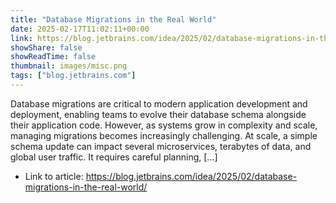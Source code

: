 ```yaml
---
title: "Database Migrations in the Real World"
date: 2025-02-17T11:02:11+00:00
link: https://blog.jetbrains.com/idea/2025/02/database-migrations-in-the-real-world/
showShare: false
showReadTime: false
thumbnail: images/misc.png
tags: ["blog.jetbrains.com"]
---
```

Database migrations are critical to modern application development and deployment, enabling teams to evolve their database schema alongside their application code. However, as systems grow in complexity and scale, managing migrations becomes increasingly challenging. At scale, a simple schema update can impact several microservices, terabytes of data, and global user traffic. It requires careful planning, […]

- Link to article: https://blog.jetbrains.com/idea/2025/02/database-migrations-in-the-real-world/